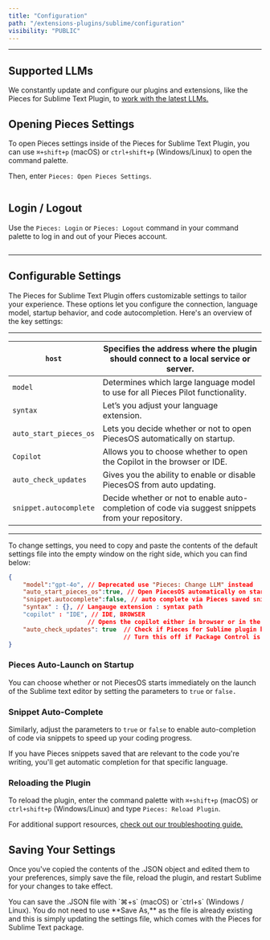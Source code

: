 ```yaml
---
title: "Configuration"
path: "/extensions-plugins/sublime/configuration"
visibility: "PUBLIC"
---
```

***

## Supported LLMs

We constantly update and configure our plugins and extensions, like the Pieces for Sublime Text Plugin, to [work with the latest LLMs.](https://docs.pieces.app/products/large-language-models)

## Opening Pieces Settings

To open Pieces settings inside of the Pieces for Sublime Text Plugin, you can use `⌘+shift+p` (macOS) or `ctrl+shift+p` (Windows/Linux) to open the command palette.

Then, enter `Pieces: Open Pieces Settings`.

<Image src="https://storage.googleapis.com/hashnode_product_documentation_assets/sublime_text_plugin_assets/configuration/open_pieces_settings.gif" alt="" align="center" fullwidth="true" />

## Login / Logout

Use the `Pieces: Login` or `Pieces: Logout` command in your command palette to log in and out of your Pieces account.

<Image src="https://cdn.hashnode.com/res/hashnode/image/upload/v1733970751972/4255a16f-7b9e-44fb-b912-810fbfc80d51.png" alt="" align="center" fullwidth="true" />

***

## Configurable Settings

The Pieces for Sublime Text Plugin offers customizable settings to tailor your experience. These options let you configure the connection, language model, startup behavior, and code autocompletion. Here's an overview of the key settings:

***

| `host`                 | Specifies the address where the plugin should connect to a local service or server.                |
| ---------------------- | -------------------------------------------------------------------------------------------------- |
| `model`                | Determines which large language model to use for all Pieces Pilot functionality.                   |
| `syntax`               | Let’s you adjust your language extension.                                                          |
| `auto_start_pieces_os` | Lets you decide whether or not to open PiecesOS automatically on startup.                          |
| `Copilot`              | Allows you to choose whether to open the Copilot in the browser or IDE.                            |
| `auto_check_updates`   | Gives you the ability to enable or disable PiecesOS from auto updating.                            |
| `snippet.autocomplete` | Decide whether or not to enable auto-completion of code via suggest snippets from your repository. |

***

To change settings, you need to copy and paste the contents of the default settings file into the empty window on the right side, which you can find below:

```json
{
	"model":"gpt-4o", // Deprecated use "Pieces: Change LLM" instead
	"auto_start_pieces_os":true, // Open PiecesOS automatically on startup
	"snippet.autocomplete":false, // auto complete via Pieces saved snippets or not
	"syntax" : {}, // Langauge extension : syntax path
	"copilot" : "IDE", // IDE, BROWSER 
					  // Opens the copilot either in browser or in the sublime IDE it self
	"auto_check_updates": true  // Check if Pieces for Sublime plugin has an update on startup
								// Turn this off if Package Control is working fine
}
```

### Pieces Auto-Launch on Startup

You can choose whether or not PiecesOS starts immediately on the launch of the Sublime text editor by setting the parameters to `true` or `false.`

### Snippet Auto-Complete

Similarly, adjust the parameters to `true` or `false` to enable auto-completion of code via snippets to speed up your coding progress.

If you have Pieces snippets saved that are relevant to the code you're writing, you'll get automatic completion for that specific language.

### Reloading the Plugin

To reload the plugin, enter the command palette with `⌘+shift+p` (macOS) or `ctrl+shift+p` (Windows/Linux) and type `Pieces: Reload Plugin`.

For additional support resources, [check out our troubleshooting guide.](https://docs.pieces.app/products/extensions-plugins/sublime/troubleshooting)

## Saving Your Settings

Once you've copied the contents of the .JSON object and edited them to your preferences, simply save the file, reload the plugin, and restart Sublime for your changes to take effect.

<Callout type="info">
  You can save the .JSON file with `⌘+s` (macOS) or `ctrl+s` (Windows / Linux). You do not need to use **Save As,** as the file is already existing and this is simply updating the settings file, which comes with the Pieces for Sublime Text package.
</Callout>
